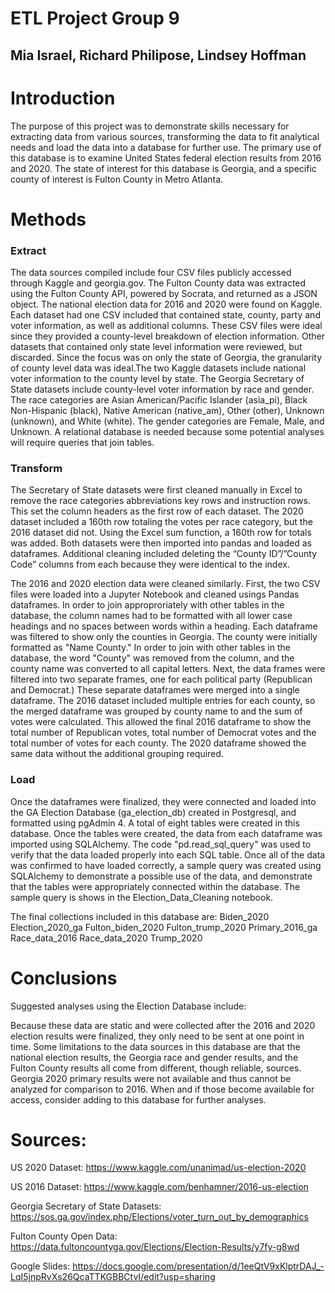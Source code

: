# ETL Project Group 9
## Mia Israel, Richard Philipose, Lindsey Hoffman

# Introduction
The purpose of this project was to demonstrate skills necessary for extracting data from various sources, transforming the data to fit analytical needs and load the data into a database for further use.  The primary use of this database is to examine United States federal election results from 2016 and 2020. The state of interest for this database is Georgia, and a specific county of interest is Fulton County in Metro Atlanta. 

# Methods

### Extract

The data sources compiled include four CSV files publicly accessed through Kaggle and georgia.gov. The Fulton County data was extracted using the Fulton County API, powered by Socrata, and returned as a JSON object. The national election data for 2016 and 2020 were found on Kaggle.  Each dataset had one CSV included that contained state, county, party and voter information, as well as additional columns.  These CSV files were ideal since they provided a county-level breakdown of election information. Other datasets that contained only state level information were reviewed, but discarded.  Since the focus was on only the state of Georgia, the granularity of county level data was ideal.The two Kaggle datasets include national voter information to the county level by state.  The Georgia Secretary of State datasets include county-level voter information by race and gender. The race categories are Asian American/Pacific Islander (asia_pi), Black Non-Hispanic (black), Native American (native_am), Other (other), Unknown (unknown), and White (white). The gender categories are Female, Male, and Unknown. A relational database is needed because some potential analyses will require queries that join tables. 

### Transform

The Secretary of State datasets were first cleaned manually in Excel to remove the race categories abbreviations key rows and instruction rows. This set the column headers as the first row of each dataset. The 2020 dataset included a 160th row totaling the votes per race category, but the 2016 dataset did not. Using the Excel sum function, a 160th row for totals was added. Both datasets were then imported into pandas and loaded as dataframes. Additional cleaning included deleting the “County ID”/”County Code” columns from each because they were identical to the index.

The 2016 and 2020 election data were cleaned similarly.  First, the two CSV files were loaded into a Jupyter Notebook and cleaned usings Pandas dataframes.  In order to join approproriately with other tables in the database, the column names had to be formatted with all lower case headings and no spaces between words within a heading.  Each dataframe was filtered to show only the counties in Georgia.  The county were initially formatted as "Name County."  In order to join with other tables in the database, the word "County" was removed from the column, and the county name was converted to all capital letters.  Next, the data frames were filtered into two separate frames, one for each political party (Republican and Democrat.)  These separate dataframes were merged into a single dataframe.  The 2016 dataset included multiple entries for each county, so the merged dataframe was grouped by county name to and the sum of votes were calculated.  This allowed the final 2016 dataframe to show the total number of Republican votes, total number of Democrat votes and the total number of votes for each county.  The 2020 dataframe showed the same data without the additional grouping required.


### Load

Once the dataframes were finalized, they were connected and loaded into the GA Election Database (ga_election_db) created in Postgresql, and formatted using pgAdmin 4. A total of eight tables were created in this database. Once the tables were created, the data from each dataframe was imported using SQLAlchemy.  The code "pd.read_sql_query" was used to verify that the data loaded properly into each SQL table.  Once all of the data was confirmed to have loaded correctly, a sample query was created using SQLAlchemy to demonstrate a possible use of the data, and demonstrate that the tables were appropriately connected within the database.  The sample query is shows in the Election_Data_Cleaning notebook.

The final collections included in this database are:
Biden_2020
Election_2020_ga
Fulton_biden_2020
Fulton_trump_2020
Primary_2016_ga
Race_data_2016
Race_data_2020
Trump_2020

# Conclusions

Suggested analyses using the Election Database include:

Because these data are static and were collected after the 2016 and 2020 election results were finalized, they only need to be sent at one point in time. Some limitations to the data sources in this database are that the national election results, the Georgia race and gender results, and the Fulton County results all come from different, though reliable, sources. Georgia 2020 primary results were not available and thus cannot be analyzed for comparison to 2016. When and if those become available for access, consider adding to this database for further analyses. 



# Sources:

US 2020 Dataset: https://www.kaggle.com/unanimad/us-election-2020

US 2016 Dataset: https://www.kaggle.com/benhamner/2016-us-election

Georgia Secretary of State Datasets: https://sos.ga.gov/index.php/Elections/voter_turn_out_by_demographics

Fulton County Open Data: https://data.fultoncountyga.gov/Elections/Election-Results/y7fy-g8wd

Google Slides: https://docs.google.com/presentation/d/1eeQtV9xKlptrDAJ_-LqI5jnpRvXs26QcaTTKGBBCtvI/edit?usp=sharing
